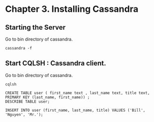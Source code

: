 # Chapter 3. Installing Cassandra

## Starting the Server

Go to bin directory of cassandra.

```
cassandra -f
```

## Start CQLSH : Cassandra client.

Go to bin directory of cassandra.

```
cqlsh
```
```
CREATE TABLE user ( first_name text , last_name text, title text, PRIMARY KEY (last_name, first_name)) ;
DESCRIBE TABLE user;

INSERT INTO user (first_name, last_name, title) VALUES ('Bill', 'Nguyen', 'Mr.');
```


